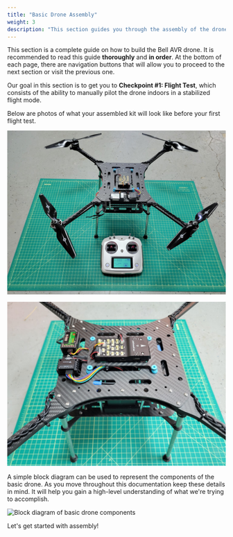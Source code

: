 ```yaml
---
title: "Basic Drone Assembly"
weight: 3
description: "This section guides you through the assembly of the drone kit"
---
```


This section is a complete guide on how to build the Bell AVR drone.
It is recommended to read this guide **thoroughly** and **in order**.
At the bottom of each page, there are navigation buttons that will allow you to
proceed to the next section or visit the previous one.

Our goal in this section is to get you to **Checkpoint #1: Flight Test**,
which consists of the ability to manually pilot the drone indoors in a
stabilized flight mode.

Below are photos of what your assembled kit will look like before your
first flight test.

![AVR drone ready for first flight](avr_phase1_completed_build.jpg)

![AVR drone right side view](avr_phase1_completed_build_right_view.jpg)

A simple block diagram can be used to represent the components of the basic drone.
As you move throughout this documentation keep these details in mind.
It will help you gain a high-level understanding of what we're trying to accomplish.

![Block diagram of basic drone components](avr_block_diagram.png)

Let's get started with assembly!

